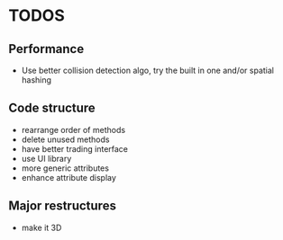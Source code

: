# TODOS

## Performance
* Use better collision detection algo, try the built in one and/or spatial hashing

## Code structure
* rearrange order of methods 
* delete unused methods
* have better trading interface
* use UI library
* more generic attributes
* enhance attribute display

## Major restructures
* make it 3D
